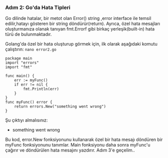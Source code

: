 
### Adım 2: Go'da Hata Tipleri

Go dilinde hatalar, bir metot olan Error() string ,error interface ile temsil edilir,hatayı gösteren bir string döndürür(return). Ayrıca, özel hata mesajları oluşturmanıza olanak tanıyan fmt.Errorf gibi birkaç yerleşik(built-in) hata türü de bulunmaktadır.

Golang'da özel bir hata oluşturup görmek için, ilk olarak aşağıdaki komutu çalıştırın:
```nano error2.go```

```
package main
import "errors"
import "fmt"

func main() {
	err := myFunc()
	if err != nil {
    	fmt.Println(err)
	}
}
func myFunc() error {
    return errors.New("something went wrong")
}
```
Şu çıktıyı almalısınız:

- something went wrong

Bu kod, error.New fonksiyonunu kullanarak özel bir hata mesajı döndüren bir myFunc fonksiyonunu tanımlar. Main fonksiyonu daha sonra myFunc'u çağırır ve döndürülen hata mesajını yazdırır. Adım 3'e geçelim..
